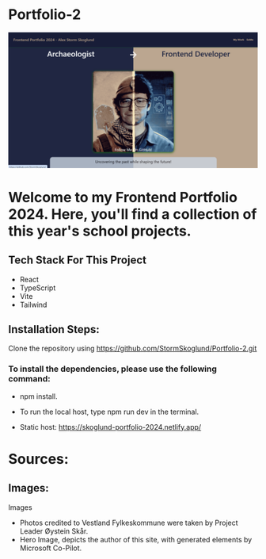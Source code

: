 # Portfolio-2

![Alt text](/public/assets/Screenshot-min.png)

# Welcome to my Frontend Portfolio 2024. Here, you'll find a collection of this year's school projects.

## Tech Stack For This Project

- React
- TypeScript
- Vite
- Tailwind

## Installation Steps:

Clone the repository using https://github.com/StormSkoglund/Portfolio-2.git

### To install the dependencies, please use the following command:

- npm install.

- To run the local host, type npm run dev in the terminal.

- Static host: https://skoglund-portfolio-2024.netlify.app/

# Sources:

## Images:

Images

- Photos credited to Vestland Fylkeskommune were taken by Project Leader Øystein Skår.
- Hero Image, depicts the author of this site, with generated elements by Microsoft Co-Pilot.
